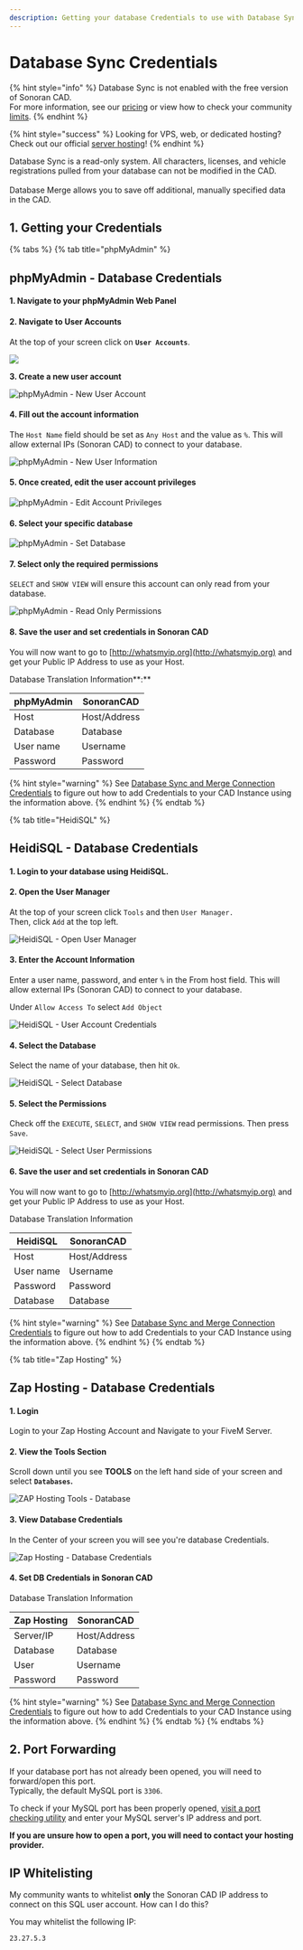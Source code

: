 ```yaml
---
description: Getting your database Credentials to use with Database Sync.
---
```


# Database Sync Credentials

{% hint style="info" %}
Database Sync is not enabled with the free version of Sonoran CAD.\
For more information, see our [pricing](../../pricing/faq/) or view how to check your community [limits](../../tutorials/getting-started/view-your-limits.md).
{% endhint %}

{% hint style="success" %}
Looking for VPS, web, or dedicated hosting? Check out our official [server hosting](../../other-products/server-hosting.md)!
{% endhint %}

Database Sync is a read-only system. All characters, licenses, and vehicle registrations pulled from your database can not be modified in the CAD.\
\
Database Merge allows you to save off additional, manually specified data in the CAD.

## 1. Getting your Credentials

{% tabs %}
{% tab title="phpMyAdmin" %}
## phpMyAdmin - Database Credentials

#### **1. Navigate to your phpMyAdmin Web Panel**

#### **2. Navigate to User Accounts**

At the top of your screen click on **`User Accounts`**.

![](<../../.gitbook/assets/image (197).png>)

**3. Create a new user account**

![phpMyAdmin - New User Account](<../../.gitbook/assets/image (266).png>)

#### **4. Fill out the account information**

The `Host Name` field should be set as `Any Host` and the value as `%`. This will allow external IPs (Sonoran CAD) to connect to your database.

![phpMyAdmin - New User Information](<../../.gitbook/assets/image (230).png>)

#### **5. Once created, edit the user account privileges**

![phpMyAdmin - Edit Account Privileges](<../../.gitbook/assets/image (143) (1) (1).png>)

#### **6. Select your specific database**

![phpMyAdmin - Set Database](<../../.gitbook/assets/image (189).png>)

#### **7. Select only the required permissions**

`SELECT` and `SHOW VIEW` will ensure this account can only read from your database.

![phpMyAdmin - Read Only Permissions](<../../.gitbook/assets/image (237).png>)

#### 8. Save the user and set credentials in Sonoran CAD

You will now want to go to [http://whatsmyip.org](http://whatsmyip.org) and get your Public IP Address to use as your Host.

Database Translation Information**:**

| phpMyAdmin | SonoranCAD   |
| ---------- | ------------ |
| Host       | Host/Address |
| Database   | Database     |
| User name  | Username     |
| Password   | Password     |

{% hint style="warning" %}
See [Database Sync and Merge Connection Credentials](./#written-configuration-guide) to figure out how to add Credentials to your CAD Instance using the information above.
{% endhint %}
{% endtab %}

{% tab title="HeidiSQL" %}
## HeidiSQL - Database Credentials

#### 1. Login to your database using HeidiSQL.&#x20;

#### 2. Open the User Manager

At the top of your screen click `Tools` and then `User Manager.`\
Then, click `Add` at the top left.

![HeidiSQL - Open User Manager](<../../.gitbook/assets/image (86).png>)

#### 3. Enter the Account Information

Enter a user name, password, and enter `%` in the From host field. This will allow external IPs (Sonoran CAD) to connect to your database.

Under `Allow Access To` select `Add Object`

![HeidiSQL - User Account Credentials](<../../.gitbook/assets/image (92).png>)

#### 4. Select the Database

Select the name of your database, then hit `Ok`.

![HeidiSQL - Select Database](<../../.gitbook/assets/image (220).png>)

#### 5. Select the Permissions

Check off the `EXECUTE`, `SELECT`, and `SHOW VIEW` read permissions. Then press `Save`.

![HeidiSQL - Select User Permissions](<../../.gitbook/assets/image (173).png>)

#### 6. Save the user and set credentials in Sonoran CAD

You will now want to go to [http://whatsmyip.org](http://whatsmyip.org) and get your Public IP Address to use as your Host.

Database Translation Information

| HeidiSQL  | SonoranCAD   |
| --------- | ------------ |
| Host      | Host/Address |
| User name | Username     |
| Password  | Password     |
| Database  | Database     |

{% hint style="warning" %}
See [Database Sync and Merge Connection Credentials](./#written-configuration-guide) to figure out how to add Credentials to your CAD Instance using the information above.
{% endhint %}
{% endtab %}

{% tab title="Zap Hosting" %}
## Zap Hosting - Database Credentials

#### 1. Login

Login to your Zap Hosting Account and Navigate to your FiveM Server.

#### 2. View the Tools Section

Scroll down until you see **TOOLS** on the left hand side of your screen and select **`Databases`.**

![ZAP Hosting Tools - Database](<../../.gitbook/assets/image (139) (3) (3) (3) (1) (1) (1) (1) (1) (1) (1) (1) (1) (1) (1).png>)

#### 3. View Database Credentials

In the Center of your screen you will see you're database Credentials.&#x20;

![Zap Hosting - Database Credentials](<../../.gitbook/assets/image (251).png>)

#### 4. Set DB Credentials in Sonoran CAD

Database Translation Information

| Zap Hosting | SonoranCAD   |
| ----------- | ------------ |
| Server/IP   | Host/Address |
| Database    | Database     |
| User        | Username     |
| Password    | Password     |

{% hint style="warning" %}
See [Database Sync and Merge Connection Credentials](./#written-configuration-guide) to figure out how to add Credentials to your CAD Instance using the information above.
{% endhint %}
{% endtab %}
{% endtabs %}

## 2. Port Forwarding

If your database port has not already been opened, you will need to forward/open this port.\
Typically, the default MySQL port is `3306`.

To check if your MySQL port has been properly opened, [visit a port checking utility](https://www.yougetsignal.com/tools/open-ports/) and enter your MySQL server's IP address and port.

**If you are unsure how to open a port, you will need to contact your hosting provider.**



## IP Whitelisting

My community wants to whitelist **only** the Sonoran CAD IP address to connect on this SQL user account. How can I do this?

You may whitelist the following IP:

`23.27.5.3`










